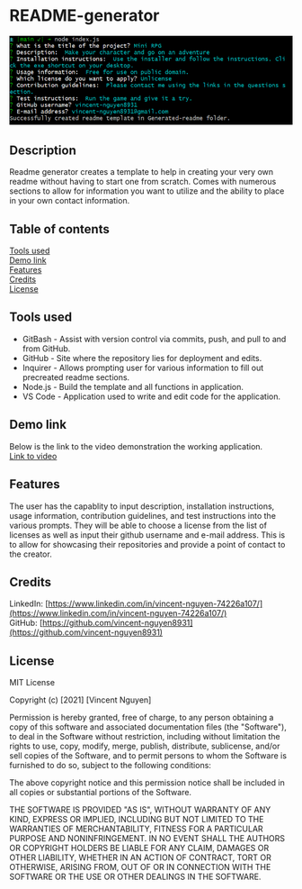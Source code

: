 # README-generator

![image](Readme-generator-image.png)

Description
------------

Readme generator creates a template to help in creating your very own readme without having to start one from scratch. Comes with numerous sections to allow for information you want to utilize and the ability to place in your own contact information. 

 Table of contents
---------------
[Tools used](#Tools-used)<br />
[Demo link](#Demo-link)<br />
[Features](#Features)<br />
[Credits](#Credits)<br />
[License](#License)

Tools used
-------------------

* GitBash - Assist with version control via commits, push, and pull to and from GitHub.
* GitHub - Site where the repository lies for deployment and edits.
* Inquirer - Allows prompting user for various information to fill out precreated readme sections.
* Node.js - Build the template and all functions in application. 
* VS Code - Application used to write and edit code for the application.

Demo link
-------------

Below is the link to the video demonstration the working application. <br />
[Link to video](https://drive.google.com/file/d/1X3lljajawO0TMd6CpGLV6tsyacFxenY1/view)


Features
------------------

The user has the capablity to input description, installation instructions, usage information, contribution guidelines, and test instructions into the various prompts. They will be able to choose a license from the list of licenses as well as input their github username and e-mail address. This is to allow for showcasing their repositories and provide a point of contact to the creator.

Credits
---------------
LinkedIn: [https://www.linkedin.com/in/vincent-nguyen-74226a107/](https://www.linkedin.com/in/vincent-nguyen-74226a107/) <br />
GitHub: [https://github.com/vincent-nguyen8931](https://github.com/vincent-nguyen8931)


License
----------
MIT License

Copyright (c) [2021] [Vincent Nguyen]

Permission is hereby granted, free of charge, to any person obtaining a copy
of this software and associated documentation files (the "Software"), to deal
in the Software without restriction, including without limitation the rights
to use, copy, modify, merge, publish, distribute, sublicense, and/or sell
copies of the Software, and to permit persons to whom the Software is
furnished to do so, subject to the following conditions:

The above copyright notice and this permission notice shall be included in all
copies or substantial portions of the Software.

THE SOFTWARE IS PROVIDED "AS IS", WITHOUT WARRANTY OF ANY KIND, EXPRESS OR
IMPLIED, INCLUDING BUT NOT LIMITED TO THE WARRANTIES OF MERCHANTABILITY,
FITNESS FOR A PARTICULAR PURPOSE AND NONINFRINGEMENT. IN NO EVENT SHALL THE
AUTHORS OR COPYRIGHT HOLDERS BE LIABLE FOR ANY CLAIM, DAMAGES OR OTHER
LIABILITY, WHETHER IN AN ACTION OF CONTRACT, TORT OR OTHERWISE, ARISING FROM,
OUT OF OR IN CONNECTION WITH THE SOFTWARE OR THE USE OR OTHER DEALINGS IN THE
SOFTWARE.